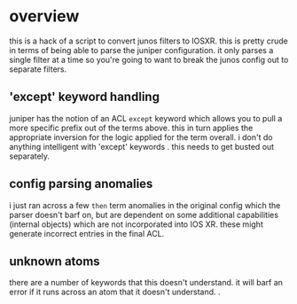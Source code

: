 # overview

this is a hack of a script to convert junos filters to IOSXR.  this is pretty crude in terms of being able to parse the juniper configuration.  it only parses a single filter at a time so you're going to want to break the junos config out to separate filters.


## 'except' keyword handling

juniper has the notion of an ACL ```except``` keyword which allows you to pull a more specific prefix out of the terms above. this in turn applies the appropriate inversion for the logic applied for the term overall.  i don't do anything intelligent with 'except' keywords .  this needs to get busted out separately.

## config parsing anomalies

i just ran across a few ```then``` term anomalies in the original config which the parser doesn't barf on, but are dependent on some additional capabilities (internal objects) which are not incorporated into IOS XR.  these might generate incorrect entries in the final ACL.

## unknown atoms

there are a number of keywords that this doesn't understand.  it will barf an error if it runs across an atom that it doesn't understand.
.
